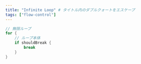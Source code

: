 ```yaml
---
title: "Infinite Loop" # タイトル内のダブルクォートをエスケープ
tags: ["flow-control"]
---
```


```go
// 無限ループ
for {
	// ループ本体
	if shouldBreak {
		break
	}
}
```